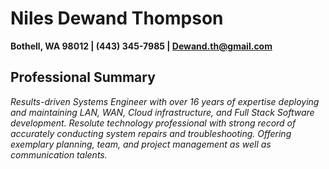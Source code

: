 # Niles Dewand Thompson
**Bothell, WA 98012 | (443) 345-7985 | Dewand.th@gmail.com**

## Professional Summary

_Results-driven Systems Engineer with over 16 years of expertise deploying and maintaining LAN, WAN, Cloud
infrastructure, and Full Stack Software development. Resolute technology professional with strong record of accurately conducting system repairs and
troubleshooting. Offering exemplary planning, team, and project management as well as communication
talents._

